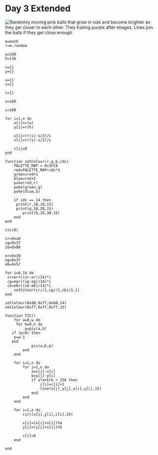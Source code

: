 # Day 3 Extended
![Randomly moving pink balls that grow in size and become brighter as they get closer to each other. They trailing purple after-images. Lines join the balls if they get close enough](./day03extended.gif)

```
m=math
r=m.random

w=240
h=136

x={}
y={}

u={}
v={}

c={}

n=100 

s=100

for i=1,n do 
	x[i]=r(w)
	y[i]=r(h)
	
	u[i]=(r(s)-s/2)/s 
	v[i]=(r(s)-s/2)/s 
	
	c[i]=0 
end 

function setColour(r,g,b,idx)
	PALETTE_MAP = 0x3FC0
	red=PALETTE_MAP+idx*3
	green=red+1
	blue=red+2
	poke(red,r)
	poke(green,g)
	poke(blue,b)
	
	if idx == 14 then
	 print(r,10,10,15)
	 print(g,10,20,15)
		print(b,10,30,15)
	end
end

cls(0)

sr=0xa0
sg=0x37
sb=0x80

er=0x30
eg=0x3f
eb=0x57

for i=0,14 do
 cr=er+((sr-er)/14)*i
 cg=eg+((sg-eg)/14)*i
 cb=eb+((sb-eb)/14)*i
	setColour(cr//1,cg//1,cb//1,i)
end

setColour(0xd0,0x77,0xb0,14)
setColour(0xff,0xff,0xff,15)

function TIC()
	for a=0,w do
	 for b=0,h do
		 p=pix(a,b)
   if (p>0) then
    p=p-1
   end
			pix(a,b,p)
		end
	end
	
	for i=1,n do 
		for j=1,n do 
			a=x[j]-x[i]
			b=y[j]-y[i]
			if a*a+b*b < 256 then 
				c[i]=c[i]+1
				line(x[j],y[j],x[i],y[i],15)
			end
		end
	end	
	
	for i=1,n do 
		circ(x[i],y[i],c[i],14)
		
		x[i]=(x[i]+u[i])%w
		y[i]=(y[i]+v[i])%h 
		
		c[i]=0 
	end

end
```
